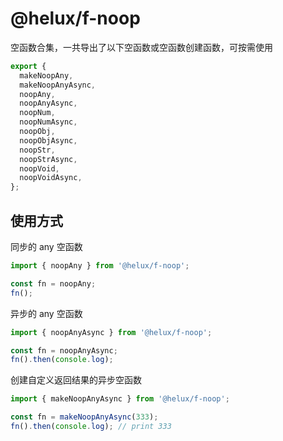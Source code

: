 # @helux/f-noop

空函数合集，一共导出了以下空函数或空函数创建函数，可按需使用

```ts
export {
  makeNoopAny,
  makeNoopAnyAsync,
  noopAny,
  noopAnyAsync,
  noopNum,
  noopNumAsync,
  noopObj,
  noopObjAsync,
  noopStr,
  noopStrAsync,
  noopVoid,
  noopVoidAsync,
};
```

## 使用方式

同步的 any 空函数

```ts
import { noopAny } from '@helux/f-noop';

const fn = noopAny;
fn();
```

异步的 any 空函数

```ts
import { noopAnyAsync } from '@helux/f-noop';

const fn = noopAnyAsync;
fn().then(console.log);
```

创建自定义返回结果的异步空函数

```ts
import { makeNoopAnyAsync } from '@helux/f-noop';

const fn = makeNoopAnyAsync(333);
fn().then(console.log); // print 333
```

